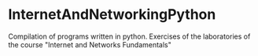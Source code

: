 # InternetAndNetworkingPython
Compilation of programs written in python. Exercises of the laboratories of the course "Internet and Networks Fundamentals"
